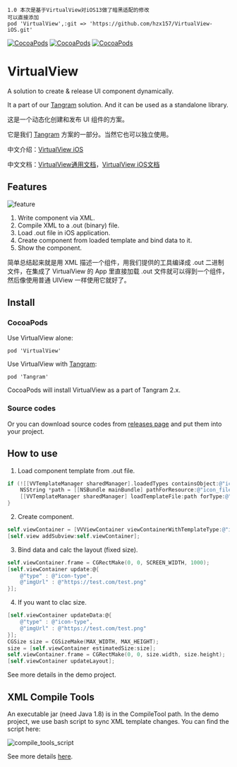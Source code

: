 ```
1.0 本次是基于VirtualView对iOS13做了暗黑适配的修改 
可以直接添加
pod 'VirtualView',:git => 'https://github.com/hzx157/VirtualView-iOS.git'
```
[![CocoaPods](https://img.shields.io/cocoapods/v/VirtualView.svg)]() [![CocoaPods](https://img.shields.io/cocoapods/p/VirtualView.svg)]() [![CocoaPods](https://img.shields.io/cocoapods/l/VirtualView.svg)]()

# VirtualView 


A solution to create & release UI component dynamically.

It a part of our [Tangram](https://github.com/alibaba/Tangram-iOS) solution. And it can be used as a standalone library.


这是一个动态化创建和发布 UI 组件的方案。

它是我们 [Tangram](https://github.com/alibaba/Tangram-iOS) 方案的一部分。当然它也可以独立使用。

中文介绍：[VirtualView iOS](http://pingguohe.net/2018/02/23/virtualview-ios-1.2.html)

中文文档：[VirtualView通用文档](http://tangram.pingguohe.net/docs/virtualview/about-virtualview)，[VirtualView iOS文档](http://tangram.pingguohe.net/docs/ios/use-virtualview)

## Features

![feature](https://github.com/alibaba/VirtualView-iOS/raw/master/README/feature.png)

1. Write component via XML.
2. Compile XML to a .out (binary) file.
3. Load .out file in iOS application.
4. Create component from loaded template and bind data to it.
5. Show the component.

简单总结起来就是用 XML 描述一个组件，用我们提供的工具编译成 .out 二进制文件，在集成了 VirtualView 的 App 里直接加载 .out 文件就可以得到一个组件，然后像使用普通 UIView 一样使用它就好了。

## Install

### CocoaPods

Use VirtualView alone:

    pod 'VirtualView'

Use VirtualView with [Tangram](https://github.com/alibaba/Tangram-iOS):

    pod 'Tangram'

CocoaPods will install VirtualView as a part of Tangram 2.x.

### Source codes

Or you can download source codes from [releases page](https://github.com/alibaba/VirtualView-iOS/releases) and put them into your project.

## How to use

1. Load component template from .out file.

```objective-c
if (![[VVTemplateManager sharedManager].loadedTypes containsObject:@"icon_type"]) {
    NSString *path = [[NSBundle mainBundle] pathForResource:@"icon_file" ofType:@"out"];
    [[VVTemplateManager sharedManager] loadTemplateFile:path forType:@"type_alias"];
}
```

2. Create component.

```objective-c
self.viewContainer = [VVViewContainer viewContainerWithTemplateType:@"icon_type"];
[self.view addSubview:self.viewContainer];
```

3. Bind data and calc the layout (fixed size).

```objective-c
self.viewContainer.frame = CGRectMake(0, 0, SCREEN_WIDTH, 1000);
[self.viewContainer update:@{
    @"type" : @"icon-type",
    @"imgUrl" : @"https://test.com/test.png"
}];
```

4. If you want to clac size.

```objective-c
[self.viewContainer updateData:@{
    @"type" : @"icon-type",
    @"imgUrl" : @"https://test.com/test.png"
}];
CGSize size = CGSizeMake(MAX_WIDTH, MAX_HEIGHT);
size = [self.viewContainer estimatedSize:size];
self.viewContainer.frame = CGRectMake(0, 0, size.width, size.height);
[self.viewContainer updateLayout];
```

See more details in the demo project.

## XML Compile Tools

An executable jar (need Java 1.8) is in the CompileTool path. In the demo project, we use bash script to sync XML template changes. You can find the script here:

![compile_tools_script](https://github.com/alibaba/VirtualView-iOS/raw/master/README/compile_tools_script.png)

See more details [here](https://github.com/alibaba/virtualview_tools).
